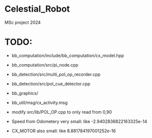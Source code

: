 # Celestial_Robot
MSc project 2024

# TODO:
- bb_computation/include/bb_computation/cx_model.hpp
- bb_computation/src/pi_node.cpp
- bb_detection/src/multi_pol_op_recorder.cpp
- bb_detection/src/pol_cue_detector.cpp
- bb_graphics/
- bb_util/msg/cx_activity.msg

- modify src/lib/POL_OP.cpp to only read from 0,90 


- Speed from Odometery very small: like -2.9402836822163325e-14
- CX_MOTOR also small: like 8.881784197001252e-16
